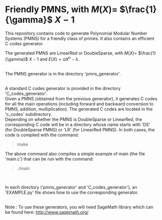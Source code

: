 # Friendly PMNS, with $M(X) =$  $\frac{1}{\gamma}$  $X - 1$
This repository contains code to generate Polynomial Modular Number Systems (PMNS) for a friendly class of primes. It also contains an efficient C codes generator. 

The generated PMNS are LinearRed or DoubleSparse, with $M(X) =$  $\frac{1}{\gamma}$  $X - 1$ and $E(X) = \alpha X^n - \lambda$.
<br>
<br>

The PMNS generator is in the directory 'pmns_generator'.
<br>
<br>

A standard C codes generator is provided in the directory 'C_codes_generator'. <br>
Given a PMNS (obtained from the previous generator), it generates C codes for all the main operations (including forward and backward conversion to PMNS, addition, multiplication). The generated C codes are located in the 'c_codes' subdirectory. <br>
Depending on whether the PMNS is DoubleSparse or LinearRed, the corresponding C code will be in a directory whose name starts with 'DS' (for DoubleSparse PMNS) or 'LR' (for LinearRed PMNS). 
In both cases, the code is compiled with the command: 
> make

The above command also compiles a simple example of main (the file 'main.c') that can be run with the command:
> ./main
<br>

In each directory ('pmns_generator' and 'C_codes_generator'), an 'EXAMPLE.py' file shows how to use the corresponding generator.
<br>
<br>

Note : To use these generators, you will need SageMath library which can be found here: http://www.sagemath.org/

